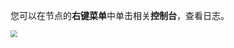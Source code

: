 您可以在节点的**右键菜单**中单击相关**控制台**，查看日志。

<img src="https://main.qcloudimg.com/raw/fdb71ce371ae1bb1415e9a4010a7c3c3.png" style="zoom:67%;" />



